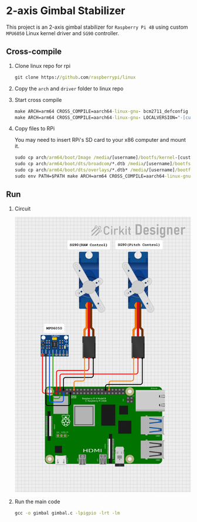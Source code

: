 # 2-axis Gimbal Stabilizer

This project is an 2-axis gimbal stabilizer for `Raspberry Pi 4B` using custom `MPU6050` Linux kernel driver and `SG90` controller. 

## Cross-compile

1. Clone linux repo for rpi

    ```cmd
    git clone https://github.com/raspberrypi/linux
    ```

1. Copy the `arch` and `driver` folder to linux repo

1. Start cross compile

    ```cmd
    make ARCH=arm64 CROSS_COMPILE=aarch64-linux-gnu- bcm2711_defconfig
    make ARCH=arm64 CROSS_COMPILE=aarch64-linux-gnu- LOCALVERSION="-[customname]-raspi-" Image modules dtbs
    ```

1. Copy files to RPi

    You may need to insert RPi's SD card to your x86 computer and mount it.

    ```cmd
    sudo cp arch/arm64/boot/Image /media/[username]/bootfs/kernel-[custom_name].img
    sudo cp arch/arm64/boot/dts/broadcom/*.dtb /media/[username]/bootfs/
    sudo cp arch/arm64/boot/dts/overlays/*.dtb* /media/[username]/bootfs/overlays
    sudo env PATH=$PATH make ARCH=arm64 CROSS_COMPILE=aarch64-linux-gnu- M=drivers/char/ml-mpu6050 INSTALL_MOD_PATH=/media/[username]/rootfs modules_install
    ```

## Run

1. Circuit

    ![Circuit](circuit_image.png)

1. Run the main code

    ```cmd
    gcc -o gimbal gimbal.c -lpigpio -lrt -lm
    ```
